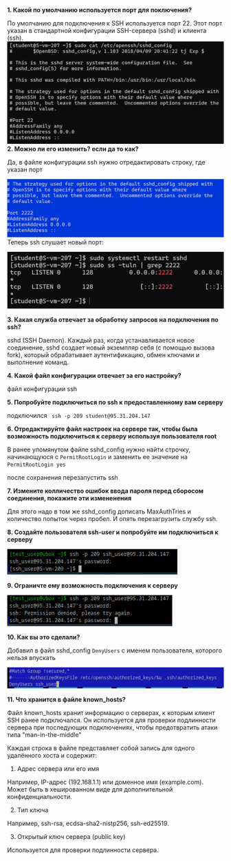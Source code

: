 **1. Какой по умолчанию используется порт для поключения?**

По умолчанию для подключения к SSH используется порт 22. Этот порт указан в стандартной конфигурации SSH-сервера (sshd) и клиента (ssh).
![alt text](image.png)
**2. Можно ли его изменить? если да то как?**

Да, в файле конфигурации ssh нужно  отредактировать строку, где указан порт

![alt text](image-1.png)
Теперь ssh слушает новый порт:

![alt text](image-2.png)

**3. Какая служба отвечает за обработку запросов на подключения по ssh?**

sshd (SSH Daemon). Каждый раз, когда устанавливается новое соединение, sshd создает новый экземпляр себя (с помощью вызова fork), который обрабатывает аутентификацию, обмен ключами и выполнение команд.


**4. Какой файл конфигурации отвечает за его настройку?**

файл конфигурации ssh

**5. Попробуйте подключиться по ssh к предоставленному вам серверу**

подключился
`` ssh -p 209 student@95.31.204.147``

**6. Отредактируйте файл настроек на сервере так, чтобы была возможность подключиться к серверу используя пользователя root**

В ранее упомянутом файле sshd_config нужно найти строчку, начинающуюся с `PermitRootLogin` и заменить ее значение на `PermitRootLogin yes`

после сохранения перезапустить ssh

**7. Измените колличество ошибок ввода пароля перед сборосом соединения, покажите эти измененения**

Для этого надо в том же sshd_config дописать MaxAuthTries и количество попыток через пробел. И опять перезагрузить службу ssh.

**8. Создайте пользователя ssh-user и попробуйте им подключиться к серверу**

![alt text](image-4.png)

**9. Ограничте ему возможность подключения к серверу**

![alt text](image-3.png)

**10. Как вы это сделали?**

Добавил в файл sshd_config `DenyUsers` с именем пользователя, которого нельзя впускать

![alt text](image-5.png)

**11. Что хранится в файле known_hosts?**

Файл known_hosts хранит информацию о серверах, к которым клиент SSH ранее подключался. Он используется для проверки подлинности сервера при последующих подключениях, чтобы предотвратить атаки типа "man-in-the-middle"

Каждая строка в файле представляет собой запись для одного удалённого хоста и содержит:

1) Адрес сервера или его имя

Например, IP-адрес (192.168.1.1) или доменное имя (example.com).
Может быть в хешированном виде для дополнительной конфиденциальности.

2) Тип ключа

Например, ssh-rsa, ecdsa-sha2-nistp256, ssh-ed25519.

3) Открытый ключ сервера (public key)

Используется для проверки подлинности сервера.